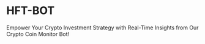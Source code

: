 # HFT-BOT
Empower Your Crypto Investment Strategy with Real-Time Insights from Our Crypto Coin Monitor Bot!
